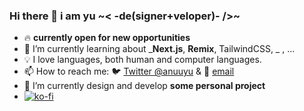 ### Hi there 👋 i am yu ~< -de(signer+veloper)- />~

- 🔥 **currently open for new opportunities**
- 📖 I’m currently learning about _**Next.js**, **Remix**, TailwindCSS, _ , ...
- 💡 I love languages, both human and computer languages.
- 📫 How to reach me: 🐦 [Twitter @anuuyu](https://twitter.com/anuuyu) & 📧 [email](mailto:gh@anuu.me)
- 🔨 I’m currently design and develop **some personal project**
- [![ko-fi](https://ko-fi.com/img/githubbutton_sm.svg)](https://ko-fi.com/A0A4CCD5A)
